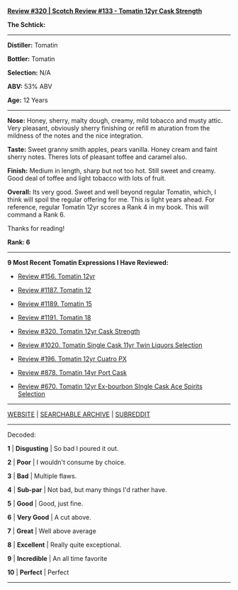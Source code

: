 
[**Review #320 | Scotch Review #133 - Tomatin 12yr Cask Strength**]( https://t8ke.review/review-320-tomatin-cask-strength/)

**The Schtick:** 

-----

**Distiller:** Tomatin

**Bottler:** Tomatin

**Selection:** N/A

**ABV:**  53% ABV

**Age:** 12 Years 

-----

**Nose:**  Honey, sherry, malty dough, creamy, mild tobacco and musty attic. Very pleasant, obviously sherry finishing or refill m aturation from the mildness of the notes and the nice integration.

**Taste:** Sweet granny smith apples, pears vanilla. Honey cream and faint sherry notes. Theres lots of pleasant toffee and caramel also.

**Finish:** Medium in length, sharp but not too hot. Still sweet and creamy. Good deal of toffee and light tobacco with lots of fruit.

**Overall:** Its very good. Sweet and well beyond regular Tomatin, which, I think will spoil the regular offering for me. This is light years ahead. For reference, regular Tomatin 12yr scores a Rank 4 in my book. This will command a Rank 6.

Thanks for reading!

**Rank: 6**

----- 

**9 Most Recent Tomatin Expressions I Have Reviewed:** 

- [Review #156. Tomatin 12yr]( https://t8ke.review/review-156-tomatin-12yr/) 

- [Review #1187. Tomatin 12]( https://t8ke.review/review-1187-tomatin-12yr/) 

- [Review #1189. Tomatin 15]( https://t8ke.review/review-1189-tomatin-15yr/) 

- [Review #1191. Tomatin 18]( https://t8ke.review/review-1191-tomatin-18/) 

- [Review #320. Tomatin 12yr Cask Strength]( https://t8ke.review/review-320-tomatin-cask-strength/) 

- [Review #1020. Tomatin Single Cask 11yr Twin Liquors Selection]( https://t8ke.review/review-1020-tomatin-11yr-single-cask-twin-liquors-selection/) 

- [Review #196. Tomatin 12yr Cuatro PX]( https://t8ke.review/review-196-tomatin-12-cuatro-4-px/) 

- [Review #878. Tomatin 14yr Port Cask]( https://t8ke.review/review-878-tomatin-14yr-port-cask/) 

- [Review #670. Tomatin 12yr Ex-bourbon SIngle Cask Ace Spirits Selection]( https://t8ke.review/review-670-tomatin-12yr-2002-single-cask-ace-spirits-selection/) 

-----

[WEBSITE](https://t8ke.review) | [SEARCHABLE ARCHIVE](https://t8ke.review/review-archive/) | [SUBREDDIT](https://reddit.com/r/t8kereviews)

-----

Decoded:

**1** | **Disgusting** | So bad I poured it out.

**2** | **Poor** | I wouldn't consume by choice.

**3** | **Bad** | Multiple flaws.

**4** | **Sub-par** | Not bad, but many things I'd rather have.

**5** | **Good** | Good, just fine.

**6** | **Very Good** | A cut above.

**7** | **Great** | Well above average

**8** | **Excellent** | Really quite exceptional.

**9** | **Incredible** | An all time favorite

**10** | **Perfect** | Perfect

----

